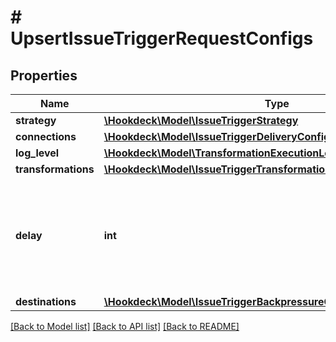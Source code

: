 # # UpsertIssueTriggerRequestConfigs

## Properties

Name | Type | Description | Notes
------------ | ------------- | ------------- | -------------
**strategy** | [**\Hookdeck\Model\IssueTriggerStrategy**](IssueTriggerStrategy.md) |  |
**connections** | [**\Hookdeck\Model\IssueTriggerDeliveryConfigsConnections**](IssueTriggerDeliveryConfigsConnections.md) |  |
**log_level** | [**\Hookdeck\Model\TransformationExecutionLogLevel**](TransformationExecutionLogLevel.md) |  |
**transformations** | [**\Hookdeck\Model\IssueTriggerTransformationConfigsTransformations**](IssueTriggerTransformationConfigsTransformations.md) |  |
**delay** | **int** | The minimum delay (backpressure) to open the issue for min of 1 minute (60000) and max of 1 day (86400000) |
**destinations** | [**\Hookdeck\Model\IssueTriggerBackpressureConfigsDestinations**](IssueTriggerBackpressureConfigsDestinations.md) |  |

[[Back to Model list]](../../README.md#models) [[Back to API list]](../../README.md#endpoints) [[Back to README]](../../README.md)
